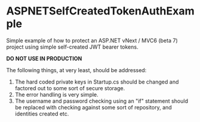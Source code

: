 # ASPNETSelfCreatedTokenAuthExample
Simple example of how to protect an ASP.NET vNext / MVC6 (beta 7) project using simple self-created JWT bearer tokens.

**DO NOT USE IN PRODUCTION**

The following things, at very least, should be addressed:

1. The hard coded private keys in Startup.cs should be changed and factored out to some sort of secure storage.
2. The error handling is very simple.
3. The username and password checking using an "if" statement should be replaced with checking against some sort of repository, and identities created etc.


